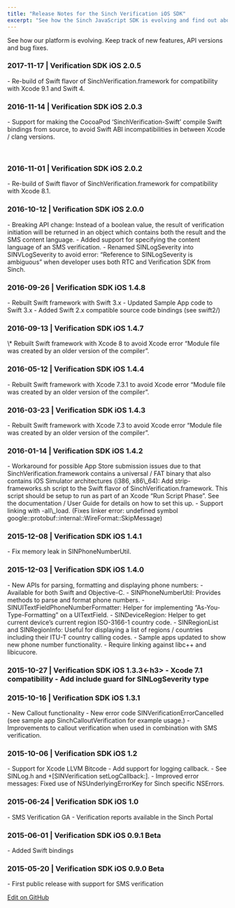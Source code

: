 ```yaml
---
title: "Release Notes for the Sinch Verification iOS SDK"
excerpt: "See how the Sinch JavaScript SDK is evolving and find out about new features and bug fixes."
---
```


See how our platform is evolving. Keep track of new features, API versions and bug fixes.

<h3>2017-11-17 | Verification SDK iOS 2.0.5</h3>
-   Re-build of Swift flavor of SinchVerification.framework for compatibility with Xcode 9.1 and Swift 4.

<h3>2016-11-14 | Verification SDK iOS 2.0.3</h3>
-   Support for making the CocoaPod ‘SinchVerification-Swift’ compile Swift bindings from source, to avoid Swift ABI incompatibilities in between Xcode / clang versions.

 

<h3>2016-11-01 | Verification SDK iOS 2.0.2</h3>
-   Re-build of Swift flavor of SinchVerification.framework for compatibility with Xcode 8.1.

<h3>2016-10-12 | Verification SDK iOS 2.0.0</h3>
-   Breaking API change: Instead of a boolean value, the result of verification initiation will be returned in an object which contains both the result and the SMS content language.
-   Added support for specifying the content language of an SMS verification.
-   Renamed SINLogSeverity into SINVLogSeverity to avoid error: “Reference to SINLogSeverity is ambiguous” when developer uses both RTC and Verification SDK from Sinch.

<h3>2016-09-26 | Verification SDK iOS 1.4.8</h3>
-   Rebuilt Swift framework with Swift 3.x
-   Updated Sample App code to Swift 3.x
-   Added Swift 2.x compatible source code bindings (see swift2/)

<h3>2016-09-13 | Verification SDK iOS 1.4.7</h3>
\* Rebuilt Swift framework with Xcode 8 to avoid Xcode error “Module file was created by an older version of the compiler”.

<h3>2016-05-12 | Verification SDK iOS 1.4.4</h3>
-   Rebuilt Swift framework with Xcode 7.3.1 to avoid Xcode error “Module file was created by an older version of the compiler”.

<h3>2016-03-23 | Verification SDK iOS 1.4.3</h3>
-   Rebuilt Swift framework with Xcode 7.3 to avoid Xcode error “Module file was created by an older version of the compiler”.

<h3>2016-01-14 | Verification SDK iOS 1.4.2</h3>
-   Workaround for possible App Store submission issues due to that SinchVerification.framework contains a universal / FAT binary that also contains iOS Simulator architectures (i386, x86\_64): Add strip-frameworks.sh script to the Swift flavor of SinchVerification.framework. This script should be setup to run as part of an Xcode “Run Script Phase”. See the documentation / User Guide for details on how to set this up.
-   Support linking with -all\_load. (Fixes linker error: undefined symbol google::protobuf::internal::WireFormat::SkipMessage)

<h3>2015-12-08 | Verification SDK iOS 1.4.1</h3>
-   Fix memory leak in SINPhoneNumberUtil.

<h3>2015-12-03 | Verification SDK iOS 1.4.0</h3>
-   New APIs for parsing, formatting and displaying phone numbers:
    -   Available for both Swift and Objective-C.
    -   SINPhoneNumberUtil: Provides methods to parse and format phone numbers.
    -   SINUITextFieldPhoneNumberFormatter: Helper for implementing “As-You-Type-Formatting” on a UITextField.
    -   SINDeviceRegion: Helper to get current device’s current region ISO-3166-1 country code.
    -   SINRegionList and SINRegionInfo: Useful for displaying a list of regions / countries including their ITU-T country calling codes.
    -   Sample apps updated to show new phone number functionality.
-   Require linking against libc++ and libicucore.

<h3>2015-10-27 | Verification SDK iOS 1.3.3<-h3>
-   Xcode 7.1 compatibility
-   Add include guard for SINLogSeverity type

<h3>2015-10-16 | Verification SDK iOS 1.3.1</h3>
-   New Callout functionality
-   New error code SINVerificationErrorCancelled (see sample app SinchCalloutVerification for example usage.)
-   Improvements to callout verification when used in combination with SMS verification.

<h3>2015-10-06 | Verification SDK iOS 1.2</h3>
-   Support for Xcode LLVM Bitcode
-   Add support for logging callback.
-   See SINLog.h and +[SINVerification setLogCallback:].
-   Improved error messages: Fixed use of NSUnderlyingErrorKey for Sinch specific NSErrors.

<h3>2015-06-24 | Verification SDK iOS 1.0</h3>
-   SMS Verification GA
-   Verification reports available in the Sinch Portal

<h3>2015-06-01 | Verification SDK iOS 0.9.1 Beta</h3>
-   Added Swift bindings

<h3>2015-05-20 | Verification SDK iOS 0.9.0 Beta</h3>
-   First public release with support for SMS verification


<a class="edit-on-github" href="https://github.com/sinch/docs/blob/master/docs/release-notes/release-notes-verification-ios-sdk.md">Edit on GitHub</a>